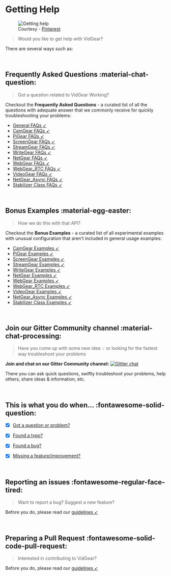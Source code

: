 <!--
===============================================
vidgear library source-code is deployed under the Apache 2.0 License:

Copyright (c) 2019 Abhishek Thakur(@abhiTronix) <abhi.una12@gmail.com>

Licensed under the Apache License, Version 2.0 (the "License");
you may not use this file except in compliance with the License.
You may obtain a copy of the License at

   http://www.apache.org/licenses/LICENSE-2.0

Unless required by applicable law or agreed to in writing, software
distributed under the License is distributed on an "AS IS" BASIS,
WITHOUT WARRANTIES OR CONDITIONS OF ANY KIND, either express or implied.
See the License for the specific language governing permissions and
limitations under the License.
===============================================
-->

# Getting Help

<figure>
<img src="https://i.pinimg.com/originals/d1/1a/0e/d11a0e5f0616e5ce74ebf0dd7ec5594f.gif" loading="lazy" alt="Getting help" />
<figcaption>Courtesy - <a href="https://www.pinterest.com/pin/435019645249342748/">Pinterest</a></figcaption>
</figure>

> Would you like to get help with VidGear?

There are several ways such as:

&thinsp;


## Frequently Asked Questions :material-chat-question:

> Got a question related to VidGear Working?  

Checkout the **Frequently Asked Questions** - a curated list of all the questions with adequate answer that we commonly receive for quickly troubleshooting your problems:

- [General FAQs ➶](general_faqs.md)
- [CamGear FAQs ➶](camgear_faqs.md)
- [PiGear FAQs ➶](pigear_faqs.md)
- [ScreenGear FAQs ➶](screengear_faqs.md)
- [StreamGear FAQs ➶](streamgear_faqs.md)
- [WriteGear FAQs ➶](writegear_faqs.md)
- [NetGear FAQs ➶](netgear_faqs.md)
- [WebGear FAQs ➶](webgear_faqs.md)
- [WebGear_RTC FAQs ➶](webgear_rtc_faqs.md)
- [VideoGear FAQs ➶](videogear_faqs.md)
- [NetGear_Async FAQs ➶](netgear_async_faqs.md)
- [Stabilizer Class FAQs ➶](stabilizer_faqs.md)


&thinsp;


## Bonus Examples :material-egg-easter:

> How we do this with that API?  

Checkout the **Bonus Examples** - a curated list of all experimental examples with unusual configuration that aren't included in general usage examples:

- [CamGear Examples ➶](camgear_ex.md)
- [PiGear Examples ➶](pigear_ex.md)
- [ScreenGear Examples ➶](screengear_ex.md)
- [StreamGear Examples ➶](streamgear_ex.md)
- [WriteGear Examples ➶](writegear_ex.md)
- [NetGear Examples ➶](netgear_ex.md)
- [WebGear Examples ➶](webgear_ex.md)
- [WebGear_RTC Examples ➶](webgear_rtc_ex.md)
- [VideoGear Examples ➶](videogear_ex.md)
- [NetGear_Async Examples ➶](netgear_async_ex.md)
- [Stabilizer Class Examples ➶](stabilizer_ex.md)

&thinsp;

## Join our Gitter Community channel :material-chat-processing:

> Have you come up with some new idea 💡 or looking for the fastest way troubleshoot your problems

**Join and chat on our Gitter Community channel:** [![Glitter chat](https://img.shields.io/badge/Chat&nbsp;on-Gitter-yellow.svg?style=flat-square&logo=gitter)](https://gitter.im/vidgear/community)

There you can ask quick questions, swiftly troubleshoot your problems, help others, share ideas & information, etc. 


&thinsp;


## This is what you do when... :fontawesome-solid-question:

- [x] [Got a question or problem?](../../contribution/#got-a-question-or-problem)
- [x] [Found a typo?](../../contribution/#found-a-typo)
- [x] [Found a bug?](../../contribution/#found-a-bug)
- [x] [Missing a feature/improvement?](../../contribution/#request-for-a-featureimprovement)


&thinsp;


## Reporting an issues :fontawesome-regular-face-tired:

> Want to report a bug? Suggest a new feature?

Before you do, please read our [guidelines ➶](../../contribution/issue/)


&thinsp;


## Preparing a Pull Request :fontawesome-solid-code-pull-request:

> Interested in contributing to VidGear?

Before you do, please read our [guidelines ➶](../../contribution/PR/)

&thinsp;